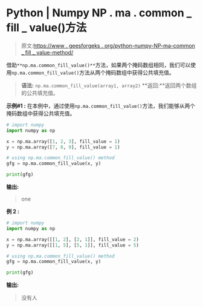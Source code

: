 # Python | Numpy NP . ma . common _ fill _ value()方法

> 原文:[https://www . geesforgeks . org/python-numpy-NP-ma-common _ fill _ value-method/](https://www.geeksforgeeks.org/python-numpy-np-ma-common_fill_value-method/)

借助`**np.ma.common_fill_value()**`方法，如果两个掩码数组相同，我们可以使用`np.ma.common_fill_value()`方法从两个掩码数组中获得公共填充值。

> **语法:** `np.ma.common_fill_value(array1, array2)`
> **返回:**返回两个数组的公共填充值。

**示例#1 :**
在本例中，通过使用`np.ma.common_fill_value()`方法，我们能够从两个掩码数组中获得公共填充值。

```py
# import numpy
import numpy as np

x = np.ma.array([1, 2, 3], fill_value = 1)
y = np.ma.array([7, 8, 9], fill_value = 1)

# using np.ma.common_fill_value() method
gfg = np.ma.common_fill_value(x, y)

print(gfg)
```

**输出:**

> one

**例 2 :**

```py
# import numpy
import numpy as np

x = np.ma.array([[1, 2], [2, 1]], fill_value = 2)
y = np.ma.array([[1, 5], [5, 1]], fill_value = 5)

# using np.ma.common_fill_value() method
gfg = np.ma.common_fill_value(x, y)

print(gfg)
```

**输出:**

> 没有人